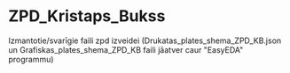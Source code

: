 # ZPD_Kristaps_Bukss
Izmantotie/svarīgie faili zpd izveidei (Drukatas_plates_shema_ZPD_KB.json un Grafiskas_plates_shema_ZPD_KB faili jāatver caur "EasyEDA" programmu)
